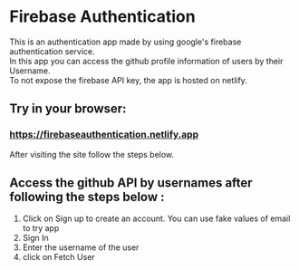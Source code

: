 # Firebase Authentication
 
 This is an authentication app made by using google's firebase authentication service. <br/>
 In this app you can access the github profile information of users by their Username. <br/>
 To not expose the firebase API key, the app is hosted on netlify.
 
 ## Try in your browser:
 ### https://firebaseauthentication.netlify.app
 After visiting the site follow the steps below.

## Access the github API by usernames after following the steps below :
  1. Click on Sign up to create an account. You can use fake values of email to try app
  2. Sign In
  3. Enter the username of the user
  4. click on Fetch User
